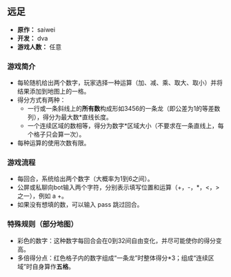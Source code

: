 ## 远足

- **原作：** saiwei
- **开发：** dva
- **游戏人数：** 任意

### 游戏简介
- 每轮随机给出两个数字，玩家选择一种运算（加、减、乘、取大、取小）并将结果添加到地图上的一格。
- 得分方式有两种：
  - 一行或一条斜线上的**所有数**构成形如3456的一条龙（即公差为1的等差数列），得分为最大数*直线长度。
  - 一个连续区域的数相等，得分为数字*区域大小（不要求在一条直线上，每个格子只会算一次）。
- 每种运算的使用次数有限。

### 游戏流程
- 每回合，系统给出两个数字（大概率为1到6之间）。
- 公屏或私聊向bot输入两个字符，分别表示填写位置和运算（+，-，*，<，> 之一），例如 a +。
- 如果没有想填的数，可以输入 pass 跳过回合。

### 特殊规则（部分地图）
- 彩色的数字：这种数字每回合会在0到32间自由变化，并尽可能使你的得分变高。
- 多倍得分点：红色格子内的数字组成“一条龙”时整体得分*3；组成“连续区域”时自身算作**五格**。